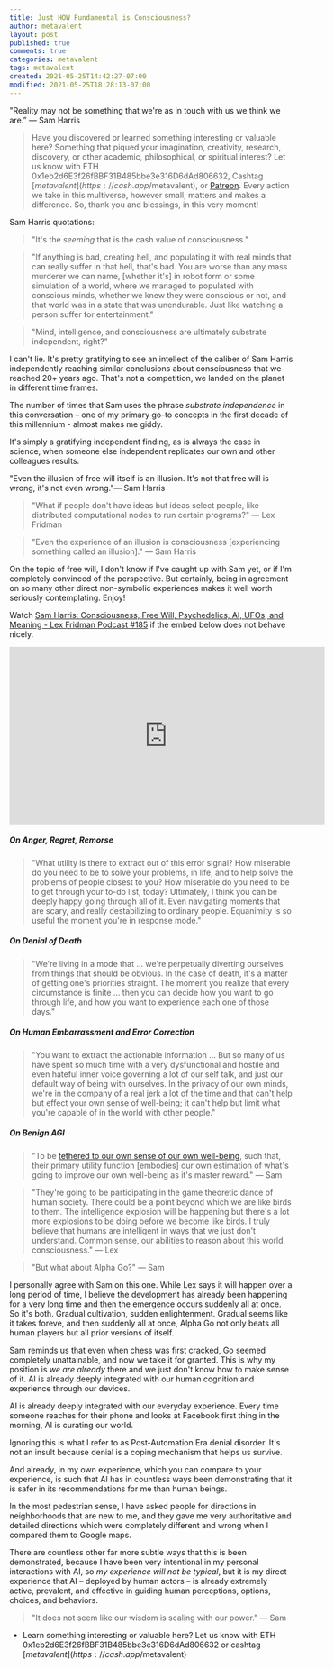 ```yaml
---
title: Just HOW Fundamental is Consciousness?
author: metavalent
layout: post
published: true
comments: true
categories: metavalent
tags: metavalent
created: 2021-05-25T14:42:27-07:00
modified: 2021-05-25T18:28:13-07:00
---
```


"Reality may not be something that we're as in touch with us we think we are.” — Sam Harris

> Have you discovered or learned something interesting or valuable here? Something that piqued your imagination, creativity, research, discovery, or other academic, philosophical, or spiritual interest? Let us know with ETH 0x1eb2d6E3f26fBBF31B485bbe3e316D6dAd806632, Cashtag [$metavalent](https://cash.app/$metavalent), or [Patreon](https://patreon.com/metavalent). Every action we take in this multiverse, however small, matters and makes a difference. So, thank you and blessings, in this very moment!

Sam Harris quotations:

> "It's the *seeming* that is the cash value of consciousness."

> "If anything is bad, creating hell, and populating it with real minds that can really suffer in that hell, that's bad. You are worse than any mass murderer we can name, [whether it's] in robot form or some simulation of a world, where we managed to populated with conscious minds, whether we knew they were conscious or not, and that world was in a state that was unendurable. Just like watching a person suffer for entertainment."

> "Mind, intelligence, and consciousness are ultimately substrate independent, right?"

I can't lie. It's pretty gratifying to see an intellect of the caliber of Sam Harris independently reaching similar conclusions about consciousness that we reached 20+ years ago. That's not a competition, we landed on the planet in different time frames. 

The number of times that Sam uses the phrase *substrate independence* in this conversation – one of my primary go-to concepts in the first decade of this millennium - almost makes me giddy. 

It's simply a gratifying independent finding, as is always the case in science, when someone else independent replicates our own and other colleagues results.

"Even the illusion of free will itself is an illusion. It's not that free will is wrong, it's not even wrong."— Sam Harris

> "What if people don't have ideas but ideas select people, like distributed computational nodes to run certain programs?" — Lex Fridman

> "Even the experience of an illusion is consciousness [experiencing something called an illusion]." — Sam Harris

On the topic of free will, I don't know if I've caught up with Sam yet, or if I'm completely convinced of the perspective. But certainly, being in agreement on so many other direct non-symbolic experiences makes it well worth seriously contemplating. Enjoy!

Watch [Sam Harris: Consciousness, Free Will, Psychedelics, AI, UFOs, and Meaning - Lex Fridman Podcast #185](https://youtu.be/4dC_nRYIDZU) if the embed below does not behave nicely. 

<div class="embed-container"><iframe width="560" height="315" src="https://www.youtube.com/embed/4dC_nRYIDZU" title="YouTube video player" frameborder="0" allow="accelerometer; autoplay; clipboard-write; encrypted-media; gyroscope; picture-in-picture" allowfullscreen></iframe></div>

##### On Anger, Regret, Remorse

> "What utility is there to extract out of this error signal? How miserable do you need to be to solve your problems, in life, and to help solve the problems of people closest to you? How miserable do you need to be to get through your to-do list, today? Ultimately, I think you can be deeply happy going through all of it. Even navigating moments that are scary, and really destabilizing to ordinary people. Equanimity is so useful the moment you're in response mode."

##### On Denial of Death

> "We're living in a mode that ... we're perpetually diverting ourselves from things that should be obvious. In the case of death, it's a matter of getting one's priorities straight. The moment you realize that every circumstance is finite ... then you can decide how you want to go through life, and how you want to experience each one of those days." 

##### On Human Embarrassment and Error Correction

> "You want to extract the actionable information ... But so many of us have spent so much time with a very dysfunctional and hostile and even hateful inner voice governing a lot of our self talk, and just our default way of being with ourselves. In the privacy of our own minds, we're in the company of a real jerk a lot of the time and that can't help but effect your own sense of well-being; it can't help but limit what you're capable of in the world with other people."

##### On Benign AGI

> "To be [tethered to our own sense of our own well-being](https://youtu.be/4dC_nRYIDZU?t=2h14m33s), such that, their primary utility function [embodies] our own estimation of what's going to improve our own well-being as it's master reward." — Sam

> "They're going to be participating in the game theoretic dance of human society. There could be a point beyond which we are like birds to them. The intelligence explosion will be happening but there's a lot more explosions to be doing before we become like birds. I truly believe that humans are intelligent in ways that we just don't understand. Common sense, our abilities to reason about this world, consciousness." — Lex

> "But what about Alpha Go?" — Sam

I personally agree with Sam on this one. While Lex says it will happen over a long period of time, I believe the development has already been happening for a very long time and then the emergence occurs suddenly all at once. So it's both. Gradual cultivation, sudden enlightenment. Gradual seems like it takes foreve, and then suddenly all at once, Alpha Go not only beats all human players but all prior versions of itself.

Sam reminds us that even when chess was first cracked, Go seemed completely unattainable, and now we take it for granted. This is why my position is *we are already* there and we just don't know how to make sense of it. AI is already deeply integrated with our human cognition and experience through our devices.

AI is already deeply integrated with our everyday experience. Every time someone reaches for their phone and looks at Facebook first thing in the morning, AI is curating our world.

Ignoring this is what I refer to as Post-Automation Era denial disorder. It's not an insult because denial is a coping mechanism that helps us survive.

And already, in my own experience, which you can compare to your experience, is such that AI has in countless ways been demonstrating that it is safer in its recommendations for me than human beings. 

In the most pedestrian sense, I have asked people for directions in neighborhoods that are new to me, and they gave me very authoritative and detailed directions which were completely different and wrong when I compared them to Google maps.

There are countless other far more subtle ways that this is been demonstrated, because I have been very intentional in my personal interactions with AI, so *my experience will not be typical*, but it is my direct experience that AI – deployed by human actors – is already extremely active, prevalent, and effective in guiding human perceptions, options, choices, and behaviors.

> "It does not seem like our wisdom is scaling with our power." — Sam

* Learn something interesting or valuable here? Let us know with ETH 0x1eb2d6E3f26fBBF31B485bbe3e316D6dAd806632 or cashtag [$metavalent](https://cash.app/$metavalent)

